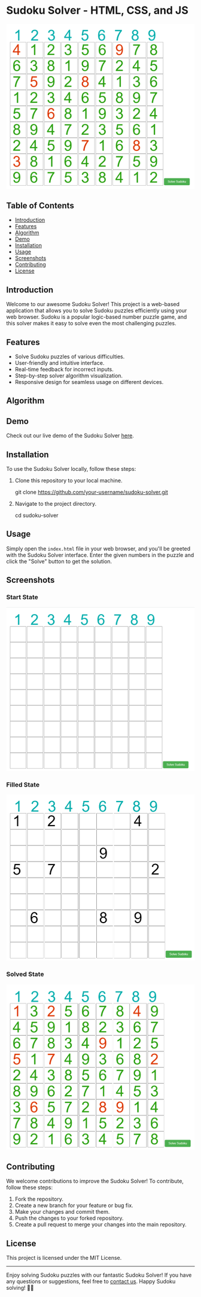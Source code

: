 # Sudoku Solver - HTML, CSS, and JS

![Sudoku Solver](SudokuSolver_head_img.png)

## Table of Contents
- [Introduction](#introduction)
- [Features](#features)
- [Algorithm](#algorithm)
- [Demo](#demo)
- [Installation](#installation)
- [Usage](#usage)
- [Screenshots](#screenshots)
- [Contributing](#contributing)
- [License](#license)

## Introduction

Welcome to our awesome Sudoku Solver! This project is a web-based application that allows you to solve Sudoku puzzles efficiently using your web browser. Sudoku is a popular logic-based number puzzle game, and this solver makes it easy to solve even the most challenging puzzles.

## Features

- Solve Sudoku puzzles of various difficulties.
- User-friendly and intuitive interface.
- Real-time feedback for incorrect inputs.
- Step-by-step solver algorithm visualization.
- Responsive design for seamless usage on different devices.

## Algorithm

<!-- The Sudoku solving algorithm description will be added here -->

## Demo

Check out our live demo of the Sudoku Solver [here](https://www.example.com/sudoku-solver-demo).

## Installation

To use the Sudoku Solver locally, follow these steps:

1. Clone this repository to your local machine.

   git clone https://github.com/your-username/sudoku-solver.git
   
2. Navigate to the project directory.

   cd sudoku-solver
   
## Usage

Simply open the `index.html` file in your web browser, and you'll be greeted with the Sudoku Solver interface. Enter the given numbers in the puzzle and click the "Solve" button to get the solution.

## Screenshots
### Start State
![Screenshot 1](Sudoku_Start_img.png)

### Filled State
![Screenshot 2](Sudoku_Filled_img.png)

### Solved State
![Screenshot 3](Sudoku_Solved_img.png)

## Contributing

We welcome contributions to improve the Sudoku Solver! To contribute, follow these steps:

1. Fork the repository.
2. Create a new branch for your feature or bug fix.
3. Make your changes and commit them.
4. Push the changes to your forked repository.
5. Create a pull request to merge your changes into the main repository.

## License

This project is licensed under the MIT License.

---

Enjoy solving Sudoku puzzles with our fantastic Sudoku Solver! If you have any questions or suggestions, feel free to [contact us](mailto:your-email@example.com). Happy Sudoku solving! 🧩🎉
